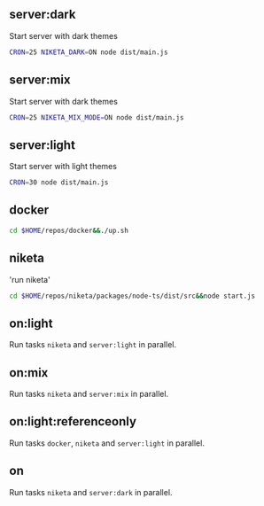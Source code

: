 ## server:dark

Start server with dark themes

```bash
CRON=25 NIKETA_DARK=ON node dist/main.js
```

## server:mix

Start server with dark themes

```bash
CRON=25 NIKETA_MIX_MODE=ON node dist/main.js
```

## server:light

Start server with light themes

```bash
CRON=30 node dist/main.js
```

## docker

```bash
cd $HOME/repos/docker&&./up.sh
```

## niketa

'run niketa'

```bash
cd $HOME/repos/niketa/packages/node-ts/dist/src&&node start.js
```

## on:light

Run tasks `niketa` and `server:light` in parallel.

## on:mix

Run tasks `niketa` and `server:mix` in parallel.

## on:light:referenceonly

Run tasks `docker`, `niketa` and `server:light` in parallel.

## on

Run tasks `niketa` and `server:dark` in parallel.
